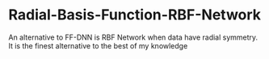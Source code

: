 # Radial-Basis-Function-RBF-Network
An alternative to FF-DNN is RBF Network when data have radial symmetry. It is the finest alternative to the best of my knowledge 
